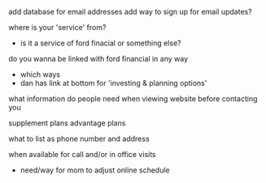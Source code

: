 add database for email addresses 
add way to sign up for email updates?


where is your 'service' from?
- is it a service of ford finacial or something else?


do you wanna be linked with ford financial in any way
- which ways
- dan has link at bottom for 'investing & planning options'


what information do people need when viewing website before contacting you


supplement plans
advantage plans


what to list as phone number and address


when available for call and/or in office visits
- need/way for mom to adjust online schedule




